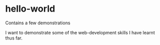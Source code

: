 # hello-world
Contains a few demonstrations

I want to demonstrate some of the web-development skills I have learnt thus far.
